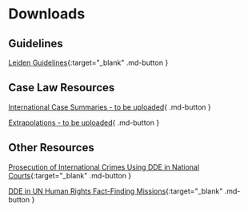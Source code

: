 # Downloads

## Guidelines

[Leiden Guidelines](/assets/Leiden-Guidelines.pdf){:target="_blank" .md-button }

## Case Law Resources

[International Case Summaries - to be uploaded](#){ .md-button }

[Extrapolations - to be uploaded](#){ .md-button }

## Other Resources

[Prosecution of International Crimes Using DDE in National Courts](/assets/National-Courts.pdf){:target="_blank" .md-button }

[DDE in UN Human Rights Fact-Finding Missions](/assets/Fact-Finding-Missions.pdf){:target="_blank" .md-button }
